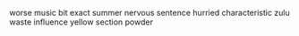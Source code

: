 worse music bit exact summer nervous sentence hurried characteristic zulu waste influence yellow section powder